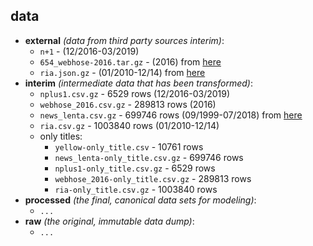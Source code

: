 ## data

* **external** _(data from third party sources interim)_:
    * `n+1` - (12/2016-03/2019)
    * `654_webhose-2016.tar.gz` - (2016) from [here](https://webhose.io/free-datasets/russian-news-articles/)
    * `ria.json.gz` - (01/2010-12/14) from [here](https://github.com/RossiyaSegodnya/ria_news_dataset)
* **interim** _(intermediate data that has been transformed)_:
    * `nplus1.csv.gz` - 6529 rows (12/2016-03/2019)
    * `webhose_2016.csv.gz` - 289813 rows (2016)
    * `news_lenta.csv.gz` - 699746 rows (09/1999-07/2018) from [here](https://toolbox.google.com/datasetsearch/search?query=News%20dataset%20from%20Lenta.Ru&docid=WZBj5lLTe7UR9JeoAAAAAA%3D%3D)
    * `ria.csv.gz` - 1003840 rows (01/2010-12/14)
    * only titles:
        - `yellow-only_title.csv` - 10761 rows
        - `news_lenta-only_title.csv.gz` - 699746 rows
        - `nplus1-only_title.csv.gz` - 6529 rows
        - `webhose_2016-only_title.csv.gz` - 289813 rows
        - `ria-only_title.csv.gz` - 1003840 rows
* **processed** _(the final, canonical data sets for modeling)_:
    * `...`
* **raw** _(the original, immutable data dump)_:
    * `...`